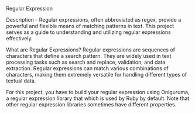 Regular Expression

Description - Regular expressions, often abbreviated as regex, provide a powerful and flexible means of matching patterns in text. This project serves as a guide to understanding and utilizing regular expressions effectively.

What are Regular Expressions?
Regular expressions are sequences of characters that define a search pattern. They are widely used in text processing tasks such as search and replace, validation, and data extraction. Regular expressions can match various combinations of characters, making them extremely versatile for handling different types of textual data.

For this project, you have to build your regular expression using Oniguruma, a regular expression library that which is used by Ruby by default. Note that other regular expression libraries sometimes have different properties.
